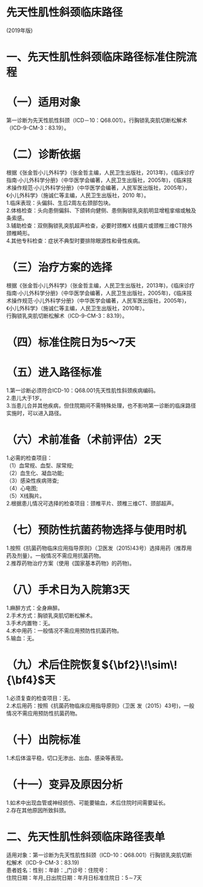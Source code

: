 # 先天性肌性斜颈临床路径  
(2019年版)  
# 一、先天性肌性斜颈临床路径标准住院流程  
# （一）适用对象  
第一诊断为先天性肌性斜颈（ICD－10：Q68.001）。行胸锁乳突肌切断松解术（ICD-9-CM-3：83.19）。  
# （二）诊断依据  
根据《张金哲小儿外科学》（张金哲主编，人民卫生出版社，2013年)，《临床诊疗指南·小儿外科学分册》（中华医学会编著，人民卫生出版社，2005年)，《临床技术操作规范·小儿外科学分册》（中华医学会编著，人民军医出版社，2005年），《小儿外科学》（施诚仁等主编，人民卫生出版社，2010 年）。  
1.临床表现：头偏斜、生后2周左右颈部包块。  
2.体格检查：头向患侧偏斜、下颌转向健侧、患侧胸锁乳突肌明显增粗挛缩或触及条索感。  
3.辅助检查：双侧胸锁乳突肌超声检查，必要时颈椎X 线摄片或颈椎三维CT除外颈椎畸形。  
4.其他专科检查：症状不典型时要排除眼源性和骨性疾病。  
# （三）治疗方案的选择  
根据《张金哲小儿外科学》（张金哲主编，人民卫生出版社，2013年)，《临床诊疗指南·小儿外科学分册》（中华医学会编著，人民卫生出版社，2005年)，《临床技术操作规范·小儿外科学分册》（中华医学会编著，人民军医出版社，2005年)，《小儿外科学》（施诚仁等主编，人民卫生出版社，2010年）。  
行胸锁乳突肌切断松解术（ICD-9-CM-3：83.19）。  
# （四）标准住院日为5～7天  
# （五）进入路径标准  
1.第一诊断必须符合ICD-10：Q68.001先天性肌性斜颈疾病编码。  
2.患儿大于1岁。  
3.当患儿合并其他疾病，但住院期间不需特殊处理，也不影响第一诊断的临床路径实施时，可以进入路径。  
# （六）术前准备（术前评估）2天  
1.必需的检查项目：  
（1）血常规、血型、尿常规;  
（2）血生化、凝血功能;  
（3）感染性疾病筛查;  
（4）心电图;  
（5）X线胸片。  
2.根据患儿情况可选择的检查项目：颈椎平片、颈椎三维CT、颈部超声。  
# （七）预防性抗菌药物选择与使用时机  
1.按照《抗菌药物临床应用指导原则》（卫医发（2015)43号）选择用药（推荐用药及剂量）。一般情况不需应用抗菌药物。  
2.推荐药物治疗方案（使用《国家基本药物》的药物)。  
# （八）手术日为入院第3天  
1.麻醉方式：全身麻醉。  
2.手术方式：胸锁乳突肌切断松解术。  
3.手术内置物：无。  
4.术中用药：一般情况不需应用预防性抗菌药物。  
5.输血：无。  
# （九）术后住院恢复${\bf2}\!\sim\!{\bf4}$天  
1.必须复查的检查项目：无。  
2.术后用药：按照《抗菌药物临床应用指导原则》（卫医 发（2015）43号)，一般情况不需应用预防性抗菌药物。  
# （十）出院标准  
1.术后体温平稳，切口无渗出、出血、感染等表现。  
# （十一）变异及原因分析  
1.如术中出现血管或神经损伤、可能要输血，术后住院时间需要延长。  
2.存在其他原因所致斜颈。  
# 二、先天性肌性斜颈临床路径表单  
适用对象：第一诊断为先天性肌性斜颈（ICD-10：Q68.001）行胸锁乳突肌切断松解术（ICD-9-CM-3：83.19)  
患者姓名：性别：年龄：_门诊号：住院号：  
住院日期：年月_日出院日期：年月日标准住院日：$5\!\sim\!7$天  
